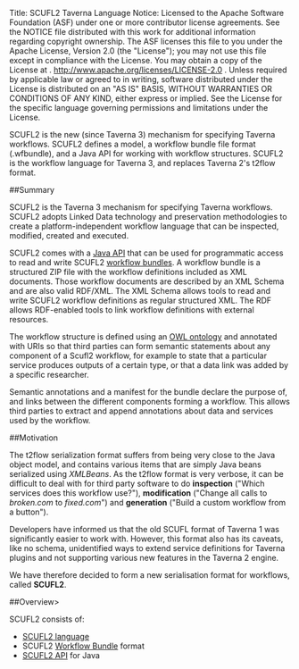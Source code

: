 Title:     SCUFL2 Taverna Language
Notice:    Licensed to the Apache Software Foundation (ASF) under one
           or more contributor license agreements.  See the NOTICE file
           distributed with this work for additional information
           regarding copyright ownership.  The ASF licenses this file
           to you under the Apache License, Version 2.0 (the
           "License"); you may not use this file except in compliance
           with the License.  You may obtain a copy of the License at
           .
             http://www.apache.org/licenses/LICENSE-2.0
           .
           Unless required by applicable law or agreed to in writing,
           software distributed under the License is distributed on an
           "AS IS" BASIS, WITHOUT WARRANTIES OR CONDITIONS OF ANY
           KIND, either express or implied.  See the License for the
           specific language governing permissions and limitations
           under the License.

SCUFL2 is the new (since Taverna 3) mechanism for specifying Taverna workflows. 
SCUFL2 defines a model, a workflow bundle file format (.wfbundle), and a Java API for working with workflow structures. 
SCUFL2 is the workflow language for Taverna 3, and replaces Taverna 2's t2flow format.

##Summary

SCUFL2 is the Taverna 3 mechanism for specifying Taverna workflows. 
SCUFL2 adopts Linked Data technology and preservation methodologies to create a platform-independent workflow language 
   that can be inspected, modified, created and executed.

SCUFL2 comes with a [Java API](/documentation/scufl2/api) that can be used for programmatic access to read and write SCUFL2 
   [workflow bundles](/documentation/scufl2/bundle). 
A workflow bundle is a structured ZIP file with the workflow definitions included as XML documents. 
Those workflow documents are described by an XML Schema and are also valid RDF/XML. 
The XML Schema allows tools to read and write SCUFL2 workflow definitions as regular structured XML. 
The RDF allows RDF-enabled tools to link workflow definitions with external resources.

The workflow structure is defined using an [OWL ontology](/documentation/scufl2/ontology)
   and annotated with URIs so that third parties can form semantic statements about any component of a Scufl2 workflow, 
   for example to state that a particular service produces outputs of a certain type, 
   or that a data link was added by a specific researcher.

Semantic annotations and a manifest for the bundle declare the purpose of, 
   and links between the different components forming a workflow. 
This allows third parties to extract and append annotations about data and services used by the workflow.

##Motivation

The t2flow serialization format suffers from being very close to the Java object model, 
   and contains various items that are simply Java beans serialized using *XMLBeans*. 
As the t2flow format is very verbose, it can be difficult to deal with for third party software to do 
   **inspection** ("Which services does this workflow use?"), **modification** 
   ("Change all calls to *broken.com* to *fixed.com*") and **generation** 
   ("Build a custom workflow from a button").

Developers have informed us that the old SCUFL format of Taverna 1 was significantly easier to work with. 
However, this format also has its caveats, like no schema, 
   unidentified ways to extend service definitions for Taverna plugins and 
   not supporting various new features in the Taverna 2 engine.

We have therefore decided to form a new serialisation format for workflows, called **SCUFL2**.

##Overview>

SCUFL2 consists of:

 - [SCUFL2 language](/documentation/scufl2/language)
 - SCUFL2 [Workflow Bundle](/documentation/scufl2/bundle) format
 - [SCUFL2 API](/documentation/scufl2/api) for Java



